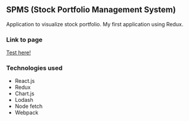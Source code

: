 ## SPMS (Stock Portfolio Management System)

Application to visualize stock portfolio. My first application using 
Redux. 

### Link to page

[Test here!](https://it-teaching-abo-akademi.github.io/2018-interactive-web-apps-project-PerHenrikS/)

### Technologies used 
- React.js 
- Redux
- Chart.js
- Lodash
- Node fetch
- Webpack